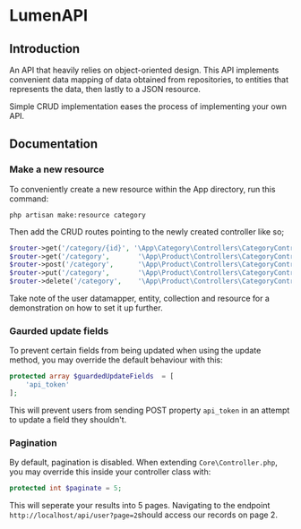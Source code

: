 
# LumenAPI
## Introduction
An API that heavily relies on object-oriented design. This API implements convenient data mapping of data obtained from repositories, to entities that represents the data, then lastly to a JSON resource.

Simple CRUD implementation eases the process of implementing your own API.

## Documentation
### Make a new resource
To conveniently create a new resource within the App directory, run this command:

    php artisan make:resource category
Then add the CRUD routes pointing to the newly created controller like so;

```php
$router->get('/category/{id}', '\App\Category\Controllers\CategoryController@getResource');
$router->get('/category',       '\App\Product\Controllers\CategoryController@getResources');
$router->post('/category',      '\App\Product\Controllers\CategoryController@createResource');
$router->put('/category',       '\App\Product\Controllers\CategoryController@updateResource');
$router->delete('/category',    '\App\Product\Controllers\CategoryController@deleteResource');
```

Take note of the user datamapper, entity, collection and resource for a demonstration on how to set it up further.
### Gaurded update fields
To prevent certain fields from being updated when using the update method, you may override the default behaviour with this:

```php
protected array $guardedUpdateFields  = [
	'api_token'
];
```

This will prevent users from sending POST property `api_token` in an attempt to update a field they shouldn't.

### Pagination
By default, pagination is disabled. When extending `Core\Controller.php`, you may override this inside your controller class with:

```php
protected int $paginate = 5;
```

This will seperate your results into 5 pages. Navigating to the endpoint `http://localhost/api/user?page=2`should access our records on page 2.